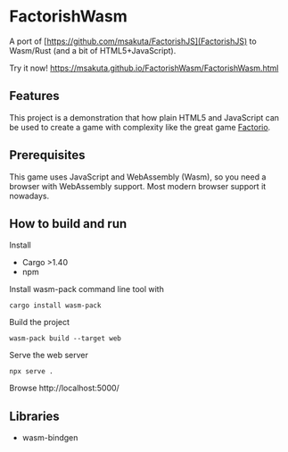 # FactorishWasm

A port of [https://github.com/msakuta/FactorishJS](FactorishJS) to Wasm/Rust (and a bit of HTML5+JavaScript).

Try it now!
https://msakuta.github.io/FactorishWasm/FactorishWasm.html


## Features

This project is a demonstration that how plain HTML5 and JavaScript can be used to create a game
with complexity like the great game [Factorio](https://store.steampowered.com/app/427520/Factorio/).


## Prerequisites

This game uses JavaScript and WebAssembly (Wasm), so you need a browser with WebAssembly support.
Most modern browser support it nowadays.



## How to build and run

Install

* Cargo >1.40
* npm

Install wasm-pack command line tool with

    cargo install wasm-pack

Build the project

    wasm-pack build --target web

Serve the web server

    npx serve .

Browse http://localhost:5000/


## Libraries

* wasm-bindgen
